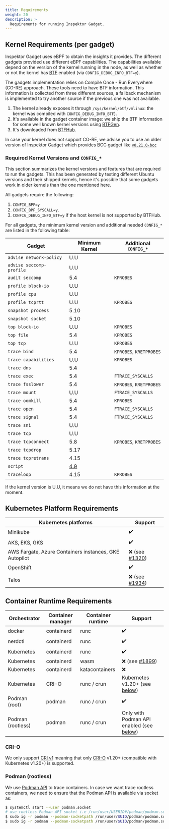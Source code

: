 ```yaml
---
title: Requirements
weight: 20
description: >
  Requirements for running Inspektor Gadget.
---
```


## Kernel Requirements (per gadget)

Inspektor Gadget uses eBPF to obtain the insights it provides. The
different gadgets provided use different eBPF capabilities. The
capabilities available depend on the version of the kernel running in the
node, as well as whether or not the kernel has
[BTF](https://www.kernel.org/doc/html/latest/bpf/btf.html) enabled (via
`CONFIG_DEBUG_INFO_BTF=y`).

The gadgets implementation relies on Compile Once - Run Everywhere (CO-RE)
approach.
These tools need to have BTF information.
This information is collected from three different sources, a fallback mechanism
is implemented to try another source if the previous one was not available.

1. The kernel already exposes it through `/sys/kernel/btf/vmlinux`: the
   kernel was compiled with `CONFIG_DEBUG_INFO_BTF`).
2. It's available in the gadget container image: we ship the BTF
   information for some well known kernel versions using
   [BTFGen](https://github.com/kinvolk/btfgen).
3. It's downloaded from
   [BTFHub](https://github.com/aquasecurity/btfhub/).

In case your kernel does not support CO-RE, we advise you to use an older
version of Inspektor Gadget which provides BCC gadget like
[`v0.21.0-bcc`](https://github.com/inspektor-gadget/inspektor-gadget/pkgs/container/inspektor-gadget/133259356?tag=v0.21.0-bcc)

### Required Kernel Versions and `CONFIG_*`

This section summarizes the kernel versions and features that are required to
run the gadgets. This has been generated by testing different Ubuntu versions
and their shipped kernels, hence it's possible that some gadgets work in older
kernels than the one mentioned here.

All gadgets require the following:

1. `CONFIG_BPF=y`
2. `CONFIG_BPF_SYSCALL=y`.
3. `CONFIG_DEBUG_INFO_BTF=y` if the host kernel is not supported by BTFHub.

For all gadgets, the minimum kernel version and additional needed `CONFIG_*` are
listed in the following table:

| Gadget                   | Minimum Kernel          | Additional `CONFIG_*`   |
|--------------------------|-------------------------|-------------------------|
| `advise network-policy`  | U.U                     |                         |
| `advise seccomp-profile` | U.U                     |                         |
| `audit seccomp`          | 5.4                     | `KPROBES`               |
| `profile block-io`       | U.U                     |                         |
| `profile cpu`            | U.U                     |                         |
| `profile tcprtt`         | U.U                     | `KPROBES`               |
| `snapshot process`       | 5.10                    |                         |
| `snapshot socket`        | 5.10                    |                         |
| `top block-io`           | U.U                     | `KPROBES`               |
| `top file`               | 5.4                     | `KPROBES`               |
| `top tcp`                | U.U                     | `KPROBES`               |
| `trace bind`             | 5.4                     | `KPROBES`, `KRETPROBES` |
| `trace capabilities`     | U.U                     | `KPROBES`               |
| `trace dns`              | 5.4                     |                         |
| `trace exec`             | 5.4                     | `FTRACE_SYSCALLS`       |
| `trace fsslower`         | 5.4                     | `KPROBES`, `KRETPROBES` |
| `trace mount`            | U.U                     | `FTRACE_SYSCALLS`       |
| `trace oomkill`          | 5.4                     | `KPROBES`               |
| `trace open`             | 5.4                     | `FTRACE_SYSCALLS`       |
| `trace signal`           | 5.4                     | `FTRACE_SYSCALLS`       |
| `trace sni`              | U.U                     |                         |
| `trace tcp`              | U.U                     |                         |
| `trace tcpconnect`       | 5.8                     | `KPROBES`, `KRETPROBES` |
| `trace tcpdrop`          | 5.17                    |                         |
| `trace tcpretrans`       | 4.15                    |                         |
| `script`                 | [4.9][1]                |                         |
| `traceloop`              | 4.15                    | `KPROBES`               |

If the kernel version is U.U, it means we do not have this information at the
moment.

[1]: https://github.com/iovisor/bpftrace/blob/master/INSTALL.md#linux-kernel-requirements

## Kubernetes Platform Requirements

| Kubernetes platforms                                   | Support                                                                           |
|--------------------------------------------------------|-----------------------------------------------------------------------------------|
| Minikube                                               | ✔️                                                                                |
| AKS, EKS, GKS                                          | ✔️                                                                                |
| AWS Fargate, Azure Containers instances, GKE Autopilot | ❌ (see [#1320](https://github.com/inspektor-gadget/inspektor-gadget/issues/1320)) |
| OpenShift                                              | ✔️                                                                                |
| Talos                                                  | ❌ (see [#1934](https://github.com/inspektor-gadget/inspektor-gadget/issues/1934)) |

## Container Runtime Requirements

| Orchestrator      | Container manager | Container runtime | Support                                                                           |
|-------------------|-------------------|-------------------|-----------------------------------------------------------------------------------|
| docker            | containerd        | runc              | ✔️                                                                                |
| nerdctl           | containerd        | runc              | ✔️                                                                                |
| Kubernetes        | containerd        | runc              | ✔️                                                                                |
| Kubernetes        | containerd        | wasm              | ❌ (see [#1899](https://github.com/inspektor-gadget/inspektor-gadget/issues/1899)) |
| Kubernetes        | containerd        | katacontainers    | ❌                                                                                 |
| Kubernetes        | CRI-O             | runc / crun       | Kubernetes v1.20+ (see [below](#CRI-O))                                           |
| Podman (root)     | podman            | runc / crun       | ✔️                                                                                |
| Podman (rootless) | podman            | runc / crun       | Only with Podman API enabled (see [below](#Podman-rootless))                      |

### CRI-O

We only support [CRI v1](https://github.com/kubernetes/cri-api/tree/master/pkg/apis/runtime/v1) meaning that
only [CRI-O](https://github.com/cri-o/cri-o) v1.20+ (compatible with Kubernetes v1.20+) is supported.

### Podman (rootless)

We use [Podman API](https://docs.podman.io/en/latest/markdown/podman-system-service.1.html) to trace containers. In case
we want trace rootless containers, we need to ensure that the Podman API is available via socket as:

```bash
$ systemctl start --user podman.socket
# use rootless Podman API socket i.e /run/user/USERID#/podman/podman.sock
$ sudo ig -r podman --podman-socketpath /run/user/$UID/podman/podman.sock list-containers
$ sudo ig -r podman --podman-socketpath /run/user/$UID/podman/podman.sock snapshot process
```

